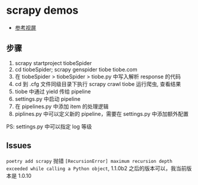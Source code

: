 # scrapy demos

* [参考视屏](https://www.bilibili.com/video/BV1yf4y1B7S8)

## 步骤

1. scrapy startproject tiobeSpider
2. cd tiobeSpider; scrapy genspider tiobe tiobe.com
3. 在 tiobeSpider > tiobeSpider > tiobe.py 中写入解析 response 的代码
4. cd 到 .cfg 文件同级目录下执行 scrapy crawl tiobe 运行爬虫, 查看结果
5. tiobe 中通过 yield 传给 pipeline
6. settings.py 中启动 pipeline
7. 在 pipelines.py 中添加 item 的处理逻辑
8. piplines.py 中可以定义新的 pipeline，需要在 settings.py 中添加额外配置

PS: settings.py 中可以指定 log 等级

## Issues

`poetry add scrapy` 抛错 `[RecursionError] maximum recursion depth exceeded while calling a Python object`, 1.1.0b2 之后的版本可以，我当前版本是 1.0.10